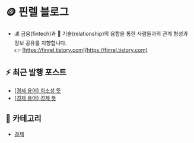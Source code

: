 # 🪙 핀렐 블로그
- :moneybag: 금융(fintech)과 :wrench: 기술(relationship)의 융합을 통한 사람들과의 관계 형성과 정보 공유를 지향합니다.  
:point_right: [https://finrel.tistory.com](https://finrel.tistory.com)

## :zap: 최근 발행 포스트
- [[경제 용어] 희소성 뜻](https://finrel.tistory.com/entry/%F0%9F%AA%99-%EA%B2%BD%EC%A0%9C-%EC%9A%A9%EC%96%B4-%ED%9D%AC%EC%86%8C%EC%84%B1-%EB%9C%BB)
- [[경제 용어] 경제 뜻](https://finrel.tistory.com/entry/%EA%B2%BD%EC%A0%9C-%EC%9A%A9%EC%96%B4-%EA%B2%BD%EC%A0%9C-%EB%9C%BB)
## 📌 카테고리
- [경제](https://github.com/jectgenius/finrel-blog/tree/main/경제)